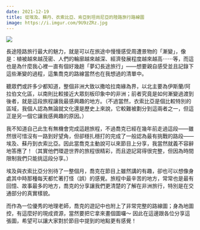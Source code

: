 ```yaml
---
date: 2021-12-19
title: 從埃及、蘇丹、衣索比亞、肯亞到坦尚尼亞的陸路旅行路線圖
image: https://i.imgur.com/9U9zZRz.jpg
---
```

![](https://i.imgur.com/9U9zZRz.jpg)

長途陸路旅行最大的魅力，就是可以在旅途中慢慢感受周遭景物的「漸變」，像是：植被越來越茂密、人們的輪廓越來越深、經濟發展程度越來越高⋯⋯等，而這也是為什麼我心裡一直有個好幾趟「夢幻長途旅行」——想要親自感受並且記錄下這些漸變的過程，這集喬克的路線當然也在我想過的清單中。

聽眾們或許多少都知道，整個非洲大致以撒哈拉南緣為界，以北主要為伊斯蘭/阿拉伯文化區，以南則比較接近大眾刻板印象中的非洲；前者究竟是如何漸變過渡到後者，就是這段旅程讓我最感興趣的地方。（不過當然，衣索比亞是個比較特別的區域，我個人認為無論就文化還是歷史上來說，它較難被劃分到這兩者之一，但這正是另一個它讓我感興趣的原因。）

我不知道自己此生有無機會完成這趟旅程，不過喬克已經在幾年前走過這段——雖然很可惜沒有一路到好望角，但卻穩扎穩打的完成了一般認為最有挑戰的路段——埃及、蘇丹到衣索比亞。因此當喬克主動說可以來節目上分享，我當然就義不容辭地答應了！（其實他們環遊世界的旅程很精彩，而且遊記寫得很完整，但因為時間限制我們只能挑這段分享。）

埃及與衣索比亞分別待了一整個月，喬克在節目上雖然講的有趣，卻也可以想像身處其中時那種每天都忙著打怪（誤）的感覺。旅程中最辛苦的地方，常常也是最有回憶、故事最多的地方，喬克的分享讓我們更清楚的了解在非洲旅行，特別是在交通部分的真實樣貌。

而作為一位優秀的地理老師，喬克的遊記中也附上了非常完整的路線圖；身為地圖控，有這麼好的現成資源，當然要把它拿來畫個圖囉～ 因此在這邊跟各位分享這張圖，希望可以讓大家對於節目中提到的地點更有感覺！